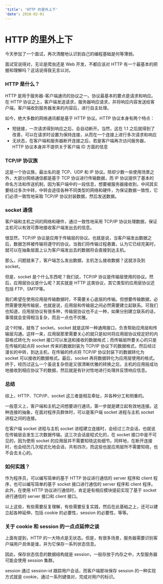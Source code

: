 ```yaml
---
'title': 'HTTP 的里外上下'
'date': 2018-02-01
---
```

# HTTP 的里外上下

今天参加了一个面试，再次清醒地认识到自己的编程基础是何等薄弱。

面试官说得对，无论是爬虫还是 Web 开发，不都应该对 HTTP 有一个最基本的把握和理解吗？这话说得我无言以对。

### HTTP 是什么？

HTTP 是用于服务器-客户端通讯的协议之一。协议最基本的要点是请求和响应。在 HTTP 协议之上，客户端发送请求，服务器响应请求，并将响应内容发送给客户端，客户端收到服务器发来的内容后，进行自主处理。

如今，绝大多数的网络通讯都是基于 HTTP 协议。HTTP 协议本身有两个特点：

- 短链接，一次请求得到响应之后，会自动断开。当然，这在 1.1 之后就得到了改善，可以在请求时设置为保持连接，从而在一个连接上进行多次请求和响应
- 无状态，在客户端和服务器断开连接之后，若是客户端再次访问服务器，HTTP 协议本身并不提供关于客户端 ID 方面的信息

### TCP/IP 协议族

这是一个协议族，最出名的是 TCP、UDP 和 IP 协议。除却少数一些使用场景之外，大部分网络通信都是基于 TCP 协议进行传输数据，而 IP 协议提供了基本的命名方法和传送机制，因为客户端中的一段信息，想要被服务器接收到，中间其实要经过多次中转，中转会途径各种不同类型的网络和硬件，为保证数据一致性，它们必须一致性地采取 TCP/IP 协议封装数据，然后发送数据。

### socket 通信

客户端和主机之间的网络和硬件，通过一致性地采用 TCP/IP 协议处理数据，保证主机可以有效可靠地接收客户端发出去的信息。

很显然，TCP/IP 协议是应用于传输层的协议。也就是说，当客户端发出数据之后，数据怎样被传输将遵守的协议。当我们将传输过程悬置，认为它已经完美时，就可以在抽象层面上认为客户端发出去的数据将会直接到达主机。

那么，问题就来了，客户端怎么发出数据，主机怎么接收数据？这就涉及到 socket。

但是，socket 是个什么东西呢？我们说，TCP/IP 协议是传输层使用的协议。然后，应用层协议是什么呢？其实就是 HTTP 这类协议，其它类型的应用层协议还包括 FTP、SMTP等。

我们希望在使用应用层传输数据时，不需要关心底层的传输。但想要传输数据，必然需要使用传输层，也就是说，应用层和传输层之间必然需要建立起联系。可我们也知道，应用层协议有很多种，传输层协议也不止一种，如果分别建立联系的话，事情就会变得相当复杂，而且一点也不优雅。

这个时候，就有了 socket。socket 就是这样一种通用接口，负责帮助应用层和传输层沟通。这样一来，应用层那里需要关心的就只是如何将应用层协议规定好的内容格式转化为 socket 接口可以发送和接收的数据格式；而传输层所要关心的只是在传输的起点将 socket 传来的数据封装为 TCP/IP 协议下的数据格式，然后经过漫长的中转，到达主机，在传输的终点将 TCP/IP 协议封装下的数据转化为 socket 可以接收的数据格式。最后，socket 再将数据转化为应用层使用的格式。终于，经历过这么一个虽说复杂但是又很清晰优雅的转换之后，主机的应用层成功地接收到相应协议下的数据，然后就是有针对性地进行处理并反馈响应信息。

### 总结

综上，HTTP、TCP/IP、socket 这三者是相互牵扯，并各种分工和侧重的。

一般意义上，客户端和主机之间想要进行通讯，第一步就是建立起有效地连接。这种连接的抽象，在面对程序员群体时，可以是客户端 socket 进程与主机 socket 进程之间的连接。

在客户端 socket 进程与主机 socket 进程建立连接时，会经过三次会话，也就说在传输层会发生三次数据传输。这三次会话是程式化的，在 socket 接口中是不可见的，因为使用 socket 的应用层并不需要知晓这些细节。同样地，在断开连接时，也会经历几次程式化地会话，共有四次，而这些也是应用层所不需要知晓，也不会去关心的。

### 如何实践？

作为程序员，可以编写简单的基于 HTTP 协议进行通信的 server 程序和 client 程序，也可以编写简单的基于 socket 接口进行通信的 server 程序和 client 程序。此外，在使用 HTTP 协议进行通信时，肯定是有相应模块提前实现了基于 socket 进行通信的 server 接口和 client 接口。

以上这些，有些需要反复理解，有些需要反复实践，然后在此基础之上，还可以建立起各种延伸，包括 cookie 的必要性，session 的必要性，等等。

### 关于 cookie 和 session 的一点点延伸之谈

上面有提到，HTTP 的一大特点是无状态。但是，有很多场景，服务器需要识别客户端用户具体是谁，并为它保存一系列状态信息。

因此，保存状态信息的数据结构就是 session，一般存放于内存之中，大型服务器可能会使用 session 集群。

session 通过 session-id 跟踪用户会话，而客户端那块保存 session 的一种实现方式就是 cookie，通过一系列键值对，完成对用户的标识。